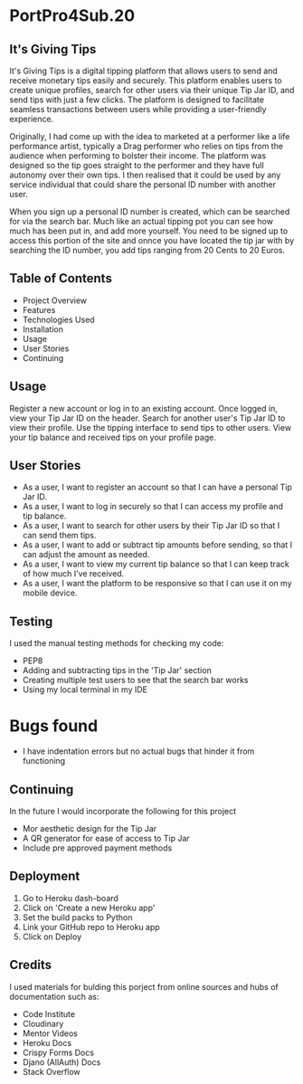 # PortPro4Sub.20

## It's Giving Tips

It's Giving Tips is a digital tipping platform that allows users to send and receive monetary tips easily and securely. This platform enables users to create unique profiles, search for other users via their unique Tip Jar ID, and send tips with just a few clicks. The platform is designed to facilitate seamless transactions between users while providing a user-friendly experience. 

Originally, I had come up with the idea to marketed at a performer like a life performance artist, typically a Drag performer who relies on tips from the audience when performing to bolster their income. The platform was designed so the tip goes straight to the performer and they have full autonomy over their own tips. I then realised that it could be used by any service individual that could share the personal ID number with another user. 

When you sign up a personal ID number is created, which can be searched for via the search bar. Much like an actual tipping pot you can see how much has been put in, and add more yourself. You need to be signed up to access this portion of the site and onnce you have located the tip jar with by searching the ID number, you add tips ranging from 20 Cents to 20 Euros. 

## Table of Contents
* Project Overview
* Features
* Technologies Used
* Installation
* Usage
* User Stories
* Continuing

## Usage

Register a new account or log in to an existing account.
Once logged in, view your Tip Jar ID on the header.
Search for another user's Tip Jar ID to view their profile.
Use the tipping interface to send tips to other users.
View your tip balance and received tips on your profile page.

## User Stories

- As a user, I want to register an account so that I can have a personal Tip Jar ID.
- As a user, I want to log in securely so that I can access my profile and tip balance.
- As a user, I want to search for other users by their Tip Jar ID so that I can send them tips.
- As a user, I want to add or subtract tip amounts before sending, so that I can adjust the amount as needed.
- As a user, I want to view my current tip balance so that I can keep track of how much I've received.
- As a user, I want the platform to be responsive so that I can use it on my mobile device.

## Testing 

I used the manual testing methods for checking my code: 

- PEP8
- Adding and subtracting tips in the 'Tip Jar' section 
- Creating multiple test users to see that the search bar works 
- Using my local terminal in my IDE 

# Bugs found 

- I have indentation errors but no actual bugs that hinder it from functioning 

## Continuing

In the future I would incorporate the following for this project 

* Mor aesthetic design for the Tip Jar 
* A QR generator for ease of access to Tip Jar 
* Include pre approved payment methods 

## Deployment 

1. Go to Heroku dash-board 
2. Click on 'Create a new Heroku app'
3. Set the build packs to Python
4. Link your GitHub repo to Heroku app 
5. Click on Deploy

## Credits 

I used materials for bulding this porject from online sources and hubs of documentation such as: 
* Code Institute
* Cloudinary
* Mentor Videos 
* Heroku Docs
* Crispy Forms Docs
* Djano (AllAuth) Docs
* Stack Overflow



